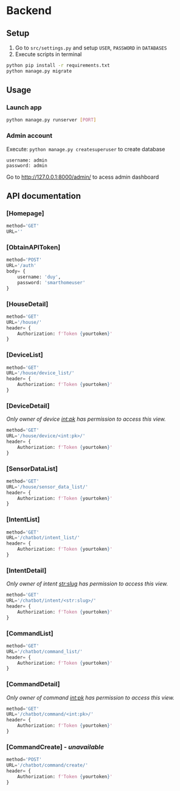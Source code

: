 # Backend

## Setup

1. Go to `src/settings.py` and setup `USER`, `PASSWORD` in `DATABASES`
2. Execute scripts in terminal
```bash
python pip install -r requirements.txt
python manage.py migrate
```

## Usage

### Launch app

```bash
python manage.py runserver [PORT]
```

### Admin account
Execute: `python manage.py createsuperuser` to create database
```
username: admin
password: admin
```
Go to http://127.0.0.1:8000/admin/ to acess admin dashboard

## API documentation

### [Homepage]
```python
method='GET'
URL=''
```

### [ObtainAPIToken] 
```python
method='POST'
URL='/auth'
body= {
    username: 'duy',
    password: 'smarthomeuser'
}
```

### [HouseDetail]
```python
method='GET'
URL='/house/'
header= {
    Authorization: f'Token {yourtoken}'
}
```

### [DeviceList]
```python
method='GET'
URL='/house/device_list/'
header= {
    Authorization: f'Token {yourtoken}'
}
```

### [DeviceDetail]
*Only owner of device <int:pk> has permission to access this view.*
```python
method='GET'
URL='/house/device/<int:pk>/'
header= {
    Authorization: f'Token {yourtoken}'
}
```

### [SensorDataList]
```python
method='GET'
URL='/house/sensor_data_list/'
header= {
    Authorization: f'Token {yourtoken}'
}
```

### [IntentList]
```python
method='GET'
URL='/chatbot/intent_list/'
header= {
    Authorization: f'Token {yourtoken}'
}
```

### [IntentDetail]
*Only owner of intent <str:slug> has permission to access this view.*
```python
method='GET'
URL='/chatbot/intent/<str:slug>/'
header= {
    Authorization: f'Token {yourtoken}'
}
```

### [CommandList]
```python
method='GET'
URL='/chatbot/command_list/'
header= {
    Authorization: f'Token {yourtoken}'
}
```

### [CommandDetail]
*Only owner of command <int:pk> has permission to access this view.*
```python
method='GET'
URL='/chatbot/command/<int:pk>/'
header= {
    Authorization: f'Token {yourtoken}'
}
```

### [CommandCreate] - *unavailable*
```python
method='POST'
URL='/chatbot/command/create/'
header= {
    Authorization: f'Token {yourtoken}'
}
```